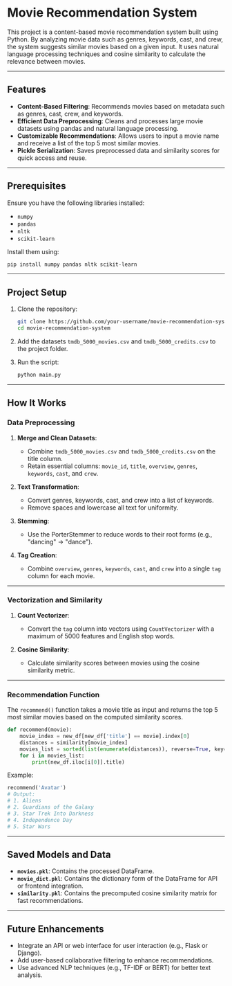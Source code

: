 # Movie Recommendation System

This project is a content-based movie recommendation system built using Python. By analyzing movie data such as genres, keywords, cast, and crew, the system suggests similar movies based on a given input. It uses natural language processing techniques and cosine similarity to calculate the relevance between movies.

---

## Features

- **Content-Based Filtering**: Recommends movies based on metadata such as genres, cast, crew, and keywords.
- **Efficient Data Preprocessing**: Cleans and processes large movie datasets using pandas and natural language processing.
- **Customizable Recommendations**: Allows users to input a movie name and receive a list of the top 5 most similar movies.
- **Pickle Serialization**: Saves preprocessed data and similarity scores for quick access and reuse.

---

## Prerequisites

Ensure you have the following libraries installed:

- `numpy`
- `pandas`
- `nltk`
- `scikit-learn`

Install them using:
```bash
pip install numpy pandas nltk scikit-learn
```

---

## Project Setup

1. Clone the repository:
   ```bash
   git clone https://github.com/your-username/movie-recommendation-system.git
   cd movie-recommendation-system
   ```

2. Add the datasets `tmdb_5000_movies.csv` and `tmdb_5000_credits.csv` to the project folder.

3. Run the script:
   ```bash
   python main.py
   ```

---

## How It Works

### Data Preprocessing
1. **Merge and Clean Datasets**:
   - Combine `tmdb_5000_movies.csv` and `tmdb_5000_credits.csv` on the title column.
   - Retain essential columns: `movie_id`, `title`, `overview`, `genres`, `keywords`, `cast`, and `crew`.

2. **Text Transformation**:
   - Convert genres, keywords, cast, and crew into a list of keywords.
   - Remove spaces and lowercase all text for uniformity.

3. **Stemming**:
   - Use the PorterStemmer to reduce words to their root forms (e.g., "dancing" → "dance").

4. **Tag Creation**:
   - Combine `overview`, `genres`, `keywords`, `cast`, and `crew` into a single `tag` column for each movie.

---

### Vectorization and Similarity
1. **Count Vectorizer**:
   - Convert the `tag` column into vectors using `CountVectorizer` with a maximum of 5000 features and English stop words.

2. **Cosine Similarity**:
   - Calculate similarity scores between movies using the cosine similarity metric.

---

### Recommendation Function
The `recommend()` function takes a movie title as input and returns the top 5 most similar movies based on the computed similarity scores.

```python
def recommend(movie):
    movie_index = new_df[new_df['title'] == movie].index[0]
    distances = similarity[movie_index]
    movies_list = sorted(list(enumerate(distances)), reverse=True, key=lambda x: x[1])[1:6]
    for i in movies_list:
        print(new_df.iloc[i[0]].title)
```

Example:
```python
recommend('Avatar')
# Output:
# 1. Aliens
# 2. Guardians of the Galaxy
# 3. Star Trek Into Darkness
# 4. Independence Day
# 5. Star Wars
```

---

## Saved Models and Data
- **`movies.pkl`**: Contains the processed DataFrame.
- **`movie_dict.pkl`**: Contains the dictionary form of the DataFrame for API or frontend integration.
- **`similarity.pkl`**: Contains the precomputed cosine similarity matrix for fast recommendations.

---

## Future Enhancements
- Integrate an API or web interface for user interaction (e.g., Flask or Django).
- Add user-based collaborative filtering to enhance recommendations.
- Use advanced NLP techniques (e.g., TF-IDF or BERT) for better text analysis.
